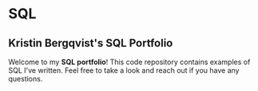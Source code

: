 # SQL
## Kristin Bergqvist's SQL Portfolio ##
Welcome to my **SQL portfolio**! This code repository contains examples of SQL I've written. Feel free to take a look and reach out if you have any questions.

